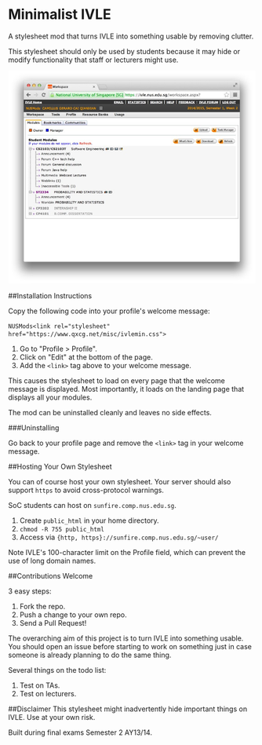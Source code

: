 Minimalist IVLE
===============

A stylesheet mod that turns IVLE into something usable by removing clutter.

This stylesheet should only be used by students because it may hide or modify
functionality that staff or lecturers might use.

![Pretty Screenshot](https://raw.githubusercontent.com/nusmodifications/Minimalist-IVLE/master/screenshot.jpeg)

##Installation Instructions

Copy the following code into your profile's welcome message:

    NUSMods<link rel="stylesheet" href="https://www.qxcg.net/misc/ivlemin.css">

1. Go to "Profile > Profile".
2. Click on "Edit" at the bottom of the page.
3. Add the `<link>` tag above to your welcome message.

This causes the stylesheet to load on every page that the welcome message is
displayed. Most importantly, it loads on the landing page that displays all
your modules.

The mod can be uninstalled cleanly and leaves no side effects.

###Uninstalling

Go back to your profile page and remove the `<link>` tag in your welcome
message.

##Hosting Your Own Stylesheet

You can of course host your own stylesheet. Your server should also
support `https` to avoid cross-protocol warnings.

SoC students can host on `sunfire.comp.nus.edu.sg`.

1. Create `public_html` in your home directory.
2. `chmod -R 755 public_html`
3. Access via `{http, https}://sunfire.comp.nus.edu.sg/~user/`

Note IVLE's 100-character limit on the Profile field, which can prevent the use
of long domain names.

##Contributions Welcome

3 easy steps:

1. Fork the repo.
2. Push a change to your own repo.
3. Send a Pull Request!

The overarching aim of this project is to turn IVLE into something usable. You
should open an issue before starting to work on something just in case someone
is already planning to do the same thing.

Several things on the todo list:

1. Test on TAs.
2. Test on lecturers.

##Disclaimer
This stylesheet might inadvertently hide important things on IVLE. Use at your
own risk.

Built during final exams Semester 2 AY13/14.
